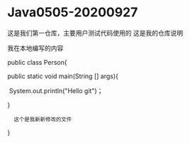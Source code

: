# Java0505-20200927
这是我们第一仓库，主要用户测试代码使用的
这是我的仓库说明

我在本地编写的内容

public class Person{

  public static void main(String [] args){

​    System.out.println("Hello git")；

  }


      这个是我新新修改的文件


}
